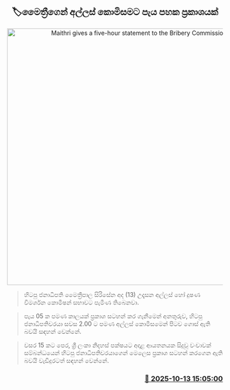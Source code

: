 <p align='center'><b><h2 align='center' title='Maithri gives a five-hour statement to the Bribery Commission'>🏷මෛත්‍රීගෙන් අල්ලස් කොමිසමට පැය පහක ප්‍රකාශයක්</h2></b></p>
<p align='center'><img src='https://helakuru.sgp1.cdn.digitaloceanspaces.com/esana/images/lib/maithripala-sirisena-33.jpg' width='600' alt='Maithri gives a five-hour statement to the Bribery Commission'></p>

> හිටපු ජනාධිපති මෛත්‍රීපාල සිරිසේන අද (13) උදෑසන අල්ලස් හෝ දුෂණ විමර්ශන කොමිෂන් සභාවට පැමිණ තිබෙනවා.

> පැය 05 ක පමණ කාලයක් ප්‍රකාශ සටහන් කර ගැනීමෙන් අනතුරුව, හිටපු ජනාධිපතිවරයා සවස 2.00 ට පමණ අල්ලස් කොමිසමෙන් පිටව ගොස් ඇති බවයි සඳහන් වෙන්නේ.

> වසර 15 කට පෙර, ශ්‍රී ලංකා නිදහස් පක්ෂයට අදාළ ආයතනයක සිදුවූ වංචාවක් සම්බන්ධයෙන් හිටපු ජනාධිපතිවරයාගෙන් මෙලෙස ප්‍රකාශ සටහන් කරගෙන ඇති බවයි වැඩිදුරටත් සඳහන් වෙන්නේ.



<h3 align='right'><a href='https://www.helakuru.lk/esana/p/114446/'>📅 2025-10-13 15:05:00</a></h3>
